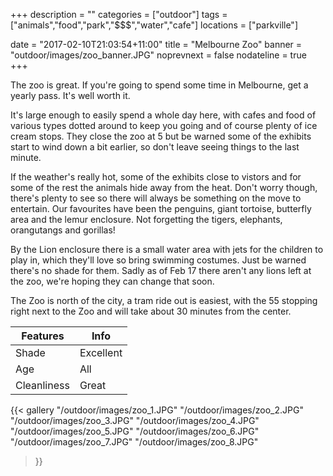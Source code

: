 +++
description = ""
categories = ["outdoor"]
tags = ["animals","food","park","$$$","water","cafe"]
locations = ["parkville"]

date = "2017-02-10T21:03:54+11:00"
title = "Melbourne Zoo"
banner = "outdoor/images/zoo_banner.JPG"
noprevnext = false
nodateline = true
+++

The zoo is great. If you're going to spend some time in Melbourne, get a yearly pass. It's well worth it.

It's large enough to easily spend a whole day here, with cafes and food of various types dotted around to keep you going and of course plenty of ice cream stops. They close the zoo at 5 but be warned some of the exhibits start to wind down a bit earlier, so don't leave seeing things to the last minute.

If the weather's really hot, some of the exhibits close to vistors and for some of the rest the animals hide away from the heat. Don't worry though, there's plenty to see so there will always be something on the move to entertain. Our favourites have been the penguins, giant tortoise, butterfly area and the lemur enclosure. Not forgetting the tigers, elephants, orangutangs and gorillas!

By the Lion enclosure there is a small water area with jets for the children to play in, which they'll love so bring swimming costumes. Just be warned there's no shade for them. Sadly as of Feb 17 there aren't any lions left at the zoo, we're hoping they can change that soon.

The Zoo is north of the city, a tram ride out is easiest, with the 55 stopping right next to the Zoo and will take about 30 minutes from the center.

Features  | Info
  ------------- | -------------
  Shade  | Excellent
  Age  | All
  Cleanliness | Great
  
{{< gallery
    "/outdoor/images/zoo_1.JPG"
    "/outdoor/images/zoo_2.JPG"
    "/outdoor/images/zoo_3.JPG"
    "/outdoor/images/zoo_4.JPG"
    "/outdoor/images/zoo_5.JPG"
    "/outdoor/images/zoo_6.JPG"
    "/outdoor/images/zoo_7.JPG"
    "/outdoor/images/zoo_8.JPG"
>}}

